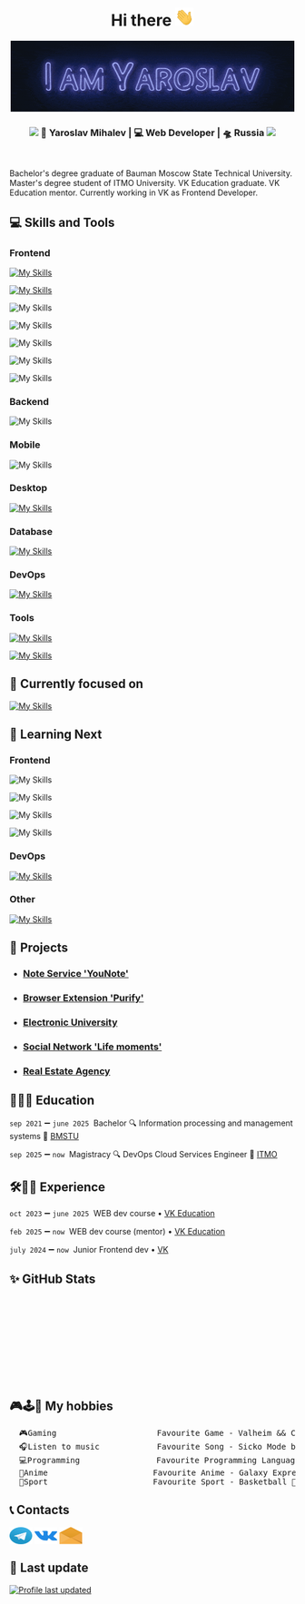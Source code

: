 <h1 align="center">
Hi there&nbsp<img src="assets/hi.gif" height="32" alt=""/>
</h1>

<div align="center">
<img src="assets/i_am3.gif" height="125" alt=""/>
<h3><img src="https://media.giphy.com/media/WUlplcMpOCEmTGBtBW/giphy.gif" width="30"> 🙎 Yaroslav Mihalev | 💻 Web Developer | 🛸 Russia <img src="https://media.giphy.com/media/WUlplcMpOCEmTGBtBW/giphy.gif" width="30"></h3>
<p align="center">
<img src="https://komarev.com/ghpvc/?username=YarikMix&label=Profile%20views&color=0e75b6&style=flat" alt="" />
</p>
</div>

Bachelor's degree graduate of Bauman Moscow State Technical University. Master's degree student of ITMO University. VK Education graduate. VK Education mentor. Currently working in VK as Frontend Developer.

## 💻 Skills and Tools

### Frontend

[![My Skills](https://skillicons.dev/icons?i=html,css,js,ts,react)](https://skillicons.dev)

[![My Skills](https://skillicons.dev/icons?i=sass,bootstrap,materialui,tailwind,styledcomponents)](https://skillicons.dev)

![My Skills](https://go-skill-icons.vercel.app/api/icons?i=redux,reactquery&theme=dark)

![My Skills](https://go-skill-icons.vercel.app/api/icons?i=webpack,vite,babel&theme=dark)

![My Skills](https://go-skill-icons.vercel.app/api/icons?i=jest,selenium,testinglibrary&theme=dark)

![My Skills](https://go-skill-icons.vercel.app/api/icons?i=eslint,prettier&theme=dark)

![My Skills](https://go-skill-icons.vercel.app/api/icons?i=wnpm,yarn&theme=dark)

### Backend
![My Skills](https://go-skill-icons.vercel.app/api/icons?i=nestjs,nodejs,express,djangorestframework,django&theme=dark)

### Mobile
![My Skills](https://go-skill-icons.vercel.app/api/icons?i=reactnative&theme=dark)

### Desktop
[![My Skills](https://skillicons.dev/icons?i=tauri)](https://skillicons.dev)

### Database
[![My Skills](https://skillicons.dev/icons?i=postgres,mysql,redis,mongodb)](https://skillicons.dev)

### DevOps
[![My Skills](https://skillicons.dev/icons?i=docker,nginx,githubactions,sentry)](https://skillicons.dev)

### Tools
[![My Skills](https://skillicons.dev/icons?i=github,gitlab,linux,bash)](https://skillicons.dev)

[![My Skills](https://skillicons.dev/icons?i=git,postman,figma,webstorm)](https://skillicons.dev)

## 🎯 Currently focused on

[![My Skills](https://skillicons.dev/icons?i=go,sentry)](https://skillicons.dev)

## 📖 Learning Next

### Frontend

![My Skills](https://go-skill-icons.vercel.app/api/icons?i=next,storybook&theme=dark)

![My Skills](https://go-skill-icons.vercel.app/api/icons?i=cypress,playwright,vitest&theme=dark)

![My Skills](https://go-skill-icons.vercel.app/api/icons?i=electron,svelte&theme=dark)

![My Skills](https://go-skill-icons.vercel.app/api/icons?i=zustand,mobx&theme=dark)

### DevOps

[![My Skills](https://skillicons.dev/icons?i=grafana,prometheus,kubernetes)](https://skillicons.dev)

### Other
[![My Skills](https://skillicons.dev/icons?i=flutter)](https://skillicons.dev)

## 📝 Projects

* ### [Note Service 'YouNote'](https://github.com/frontend-park-mail-ru/2024_1_scratch_senior_devs)
* ### [Browser Extension 'Purify'](https://github.com/YarikMix/Purify)
* ### [Electronic University](https://github.com/YarikMix/university)
* ### [Social Network 'Life moments'](https://github.com/YarikMix/life-moments)
* ### [Real Estate Agency](https://github.com/YarikMix/agency)

## 📝👨‍🎓&nbsp;Education

`sep 2021` ➖ `june 2025`&nbsp; Bachelor 🔍 Information processing and management systems 🏢 [BMSTU](https://bmstu.ru/)

`sep 2025` ➖ `now`&nbsp; Magistracy 🔍 DevOps Cloud Services Engineer 🏢 [ITMO](https://itmo.ru/)

## 🛠👨‍💻&nbsp;Experience

`oct 2023` ➖ `june 2025`&nbsp; WEB dev course •  ️[VK Education](https://education.vk.company/)

`feb 2025` ➖ `now`&nbsp; WEB dev course (mentor) • [VK Education](https://education.vk.company/)

`july 2024` ➖ `now`&nbsp; Junior Frontend dev • ️[VK](https://vk.company/)

## ✨ GitHub Stats

<div align="center" style="display: flex;">
  <img height="150em" src="https://github-readme-stats.vercel.app/api?username=YarikMix&show_icons=true&title_color=007bff&text_color=e7e7e7&icon_color=007bff&bg_color=171c28"  alt=""/>
  <img height="150em" src="https://github-readme-stats.vercel.app/api/top-langs/?username=YarikMix&langs_count=10&layout=compact&title_color=007bff&text_color=e7e7e7&icon_color=007bff&bg_color=171c28"  alt=""/>
</div>

## 🎮🕹️👾 My hobbies
<pre>
  🎮Gaming                     Favourite Game - Valheim && Cyberpunk 2077
  🎧Listen to music            Favourite Song - Sicko Mode by Travis Scott
  💻Programming                Favourite Programming Language - JavaScript
  👺Anime                      Favourite Anime - Galaxy Express 999
  💪️Sport                      Favourite Sport - Basketball 🏀 && Gym 💪
</pre>

## 📞 Contacts

<a href="https://t.me/Yaroslav738" target="blank"><img align="center" src="assets/telegram-logo.svg" height="30" width="40"/></a>
<a href="https://vk.com/id345691818" target="blank"><img align="center" src="assets/vk.svg" alt="dmitry__varin" height="30" width="40"/></a>
<a href="mailto: yaroslav7689@gmail.com" target="blank"><img align="center" src="assets/email-opened-svgrepo-com.svg" height="30" width="40"/></a>

## 🔄 Last update

[![Profile last updated](https://img.shields.io/github/last-commit/YarikMix/YarikMix/main?label=Last%20updated&style=flat)](https://github.com/YarikMix/YarikMix/commits)
